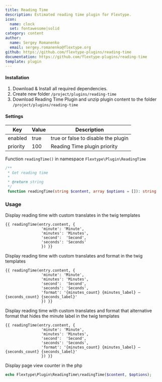 ```yaml
---
title: Reading Time
description: Estimated reading time plugin for Flextype.
icon:
  name: clock
  set: fontawesome|solid
category: content
author:
  name: Sergey Romanenko
  email: sergey.romanenko@flextype.org
github: https://github.com/flextype-plugins/reading-time
documentation: https://github.com/flextype-plugins/reading-time
template: plugin
---
```


#### Installation

1. Download & Install all required dependencies.
2. Create new folder `/project/plugins/reading-time`
3. Download Reading Time Plugin and unzip plugin content to the folder `/project/plugins/reading-time`

#### Settings

| Key      | Value | Description                         |
| -------- | ----- | ----------------------------------- |
| enabled  | true  | true or false to disable the plugin |
| priority | 100   | Reading Time plugin priority        |

Function `readingTime()` in namespace `Flextype\Plugin\ReadingTime`

```php
/**
 * Get reading time
 *
 * @return string
 */
 function readingTime(string $content, array $options = []): string
```

### Usage

Display reading time with custom translates in the twig templates

```twig
{{ readingTime(entry.content, {
                'minute': 'Minute',
                'minutes': 'Minutes',
                'second':  'Second',
                'seconds': 'Seconds'
                }) }}
```

Display reading time with custom translates and format in the twig templates

```twig
{{ readingTime(entry.content, {
                'minute': 'Minute',
                'minutes': 'Minutes',
                'second':  'Second',
                'seconds': 'Seconds',
                'format': '{minutes_count} {minutes_label} – {seconds_count} {seconds_label}'
                }) }}
```

Display reading time with custom translates and format that alternative format that hides the minute label in the twig templates

```twig
{{ readingTime(entry.content, {
                'minute': 'Minute',
                'minutes': 'Minutes',
                'second':  'Second',
                'seconds': 'Seconds',
                'format': '{minutes_count} {minutes_label} – {seconds_count} {seconds_label}'
                }) }}
```

Display page view counter in the php

```php
echo Flextype\Plugin\ReadingTime\readingTime($content, $options);
```

